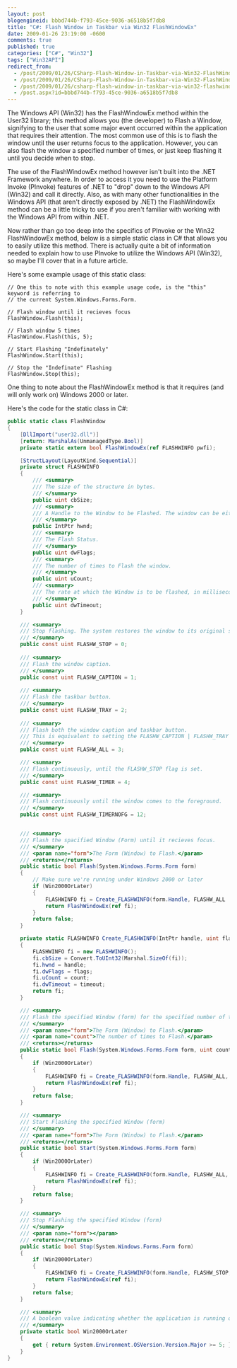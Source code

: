 ```yaml
---
layout: post
blogengineid: bbbd744b-f793-45ce-9036-a6518b5f7db8
title: "C#: Flash Window in Taskbar via Win32 FlashWindowEx"
date: 2009-01-26 23:19:00 -0600
comments: true
published: true
categories: ["C#", "Win32"]
tags: ["Win32API"]
redirect_from: 
  - /post/2009/01/26/CSharp-Flash-Window-in-Taskbar-via-Win32-FlashWindowEx.aspx
  - /post/2009/01/26/CSharp-Flash-Window-in-Taskbar-via-Win32-FlashWindowEx
  - /post/2009/01/26/csharp-flash-window-in-taskbar-via-win32-flashwindowex
  - /post.aspx?id=bbbd744b-f793-45ce-9036-a6518b5f7db8
---
```

<!-- more -->

The Windows API (Win32) has the FlashWindowEx method within the User32 library; this method allows you (the developer) to Flash a Window, signifying to the user that some major event occurred within the application that requires their attention. The most common use of this is to flash the window until the user returns focus to the application. However, you can also flash the window a specified number of times, or just keep flashing it until you decide when to stop.

The use of the FlashWindowEx method however isn't built into the .NET Framework anywhere. In order to access it you need to use the Platform Invoke (PInvoke) features of .NET to "drop" down to the Windows API (Win32) and call it directly. Also, as with many other functionalities in the Windows API (that aren't directly exposed by .NET) the FlashWindowEx method can be a little tricky to use if you aren't familiar with working with the Windows API from within .NET.

Now rather than go too deep into the specifics of PInvoke or the Win32 FlashWindowEx method, below is a simple static class in C# that allows you to easily utilize this method. There is actually quite a bit of information needed to explain how to use PInvoke to utilize the Windows API (Win32), so maybe I'll cover that in a future article.

Here's some example usage of this static class:

```CSharp
// One this to note with this example usage code, is the "this" keyword is referring to
// the current System.Windows.Forms.Form.

// Flash window until it recieves focus
FlashWindow.Flash(this);

// Flash window 5 times
FlashWindow.Flash(this, 5);

// Start Flashing "Indefinately"
FlashWindow.Start(this);

// Stop the "Indefinate" Flashing
FlashWindow.Stop(this);
```

One thing to note about the FlashWindowEx method is that it requires (and will only work on) Windows 2000 or later.

Here's the code for the static class in C#:

```csharp
public static class FlashWindow
{
    [DllImport("user32.dll")]
    [return: MarshalAs(UnmanagedType.Bool)]
    private static extern bool FlashWindowEx(ref FLASHWINFO pwfi);

    [StructLayout(LayoutKind.Sequential)]
    private struct FLASHWINFO
    {
        /// <summary>
        /// The size of the structure in bytes.
        /// </summary>
        public uint cbSize;
        /// <summary>
        /// A Handle to the Window to be Flashed. The window can be either opened or minimized.
        /// </summary>
        public IntPtr hwnd;
        /// <summary>
        /// The Flash Status.
        /// </summary>
        public uint dwFlags;
        /// <summary>
        /// The number of times to Flash the window.
        /// </summary>
        public uint uCount;
        /// <summary>
        /// The rate at which the Window is to be flashed, in milliseconds. If Zero, the function uses the default cursor blink rate.
        /// </summary>
        public uint dwTimeout;
    }

    /// <summary>
    /// Stop flashing. The system restores the window to its original stae.
    /// </summary>
    public const uint FLASHW_STOP = 0;
   
    /// <summary>
    /// Flash the window caption.
    /// </summary>
    public const uint FLASHW_CAPTION = 1;
   
    /// <summary>
    /// Flash the taskbar button.
    /// </summary>
    public const uint FLASHW_TRAY = 2;
   
    /// <summary>
    /// Flash both the window caption and taskbar button.
    /// This is equivalent to setting the FLASHW_CAPTION | FLASHW_TRAY flags.
    /// </summary>
    public const uint FLASHW_ALL = 3;

    /// <summary>
    /// Flash continuously, until the FLASHW_STOP flag is set.
    /// </summary>
    public const uint FLASHW_TIMER = 4;

    /// <summary>
    /// Flash continuously until the window comes to the foreground.
    /// </summary>
    public const uint FLASHW_TIMERNOFG = 12;


    /// <summary>
    /// Flash the spacified Window (Form) until it recieves focus.
    /// </summary>
    /// <param name="form">The Form (Window) to Flash.</param>
    /// <returns></returns>
    public static bool Flash(System.Windows.Forms.Form form)
    {
        // Make sure we're running under Windows 2000 or later
        if (Win2000OrLater)
        {
            FLASHWINFO fi = Create_FLASHWINFO(form.Handle, FLASHW_ALL | FLASHW_TIMERNOFG, uint.MaxValue, 0);
            return FlashWindowEx(ref fi);
        }
        return false;
    }

    private static FLASHWINFO Create_FLASHWINFO(IntPtr handle, uint flags, uint count, uint timeout)
    {
        FLASHWINFO fi = new FLASHWINFO();
        fi.cbSize = Convert.ToUInt32(Marshal.SizeOf(fi));
        fi.hwnd = handle;
        fi.dwFlags = flags;
        fi.uCount = count;
        fi.dwTimeout = timeout;
        return fi;
    }

    /// <summary>
    /// Flash the specified Window (form) for the specified number of times
    /// </summary>
    /// <param name="form">The Form (Window) to Flash.</param>
    /// <param name="count">The number of times to Flash.</param>
    /// <returns></returns>
    public static bool Flash(System.Windows.Forms.Form form, uint count)
    {
        if (Win2000OrLater)
        {
            FLASHWINFO fi = Create_FLASHWINFO(form.Handle, FLASHW_ALL, count, 0);
            return FlashWindowEx(ref fi);
        }
        return false;
    }

    /// <summary>
    /// Start Flashing the specified Window (form)
    /// </summary>
    /// <param name="form">The Form (Window) to Flash.</param>
    /// <returns></returns>
    public static bool Start(System.Windows.Forms.Form form)
    {
        if (Win2000OrLater)
        {
            FLASHWINFO fi = Create_FLASHWINFO(form.Handle, FLASHW_ALL, uint.MaxValue, 0);
            return FlashWindowEx(ref fi);
        }
        return false;
    }

    /// <summary>
    /// Stop Flashing the specified Window (form)
    /// </summary>
    /// <param name="form"></param>
    /// <returns></returns>
    public static bool Stop(System.Windows.Forms.Form form)
    {
        if (Win2000OrLater)
        {
            FLASHWINFO fi = Create_FLASHWINFO(form.Handle, FLASHW_STOP, uint.MaxValue, 0);
            return FlashWindowEx(ref fi);
        }
        return false;
    }

    /// <summary>
    /// A boolean value indicating whether the application is running on Windows 2000 or later.
    /// </summary>
    private static bool Win2000OrLater
    {
        get { return System.Environment.OSVersion.Version.Major >= 5; }
    }
}
```
